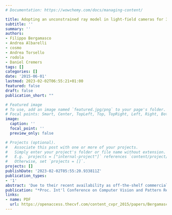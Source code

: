 ```yaml
---
# Documentation: https://wowchemy.com/docs/managing-content/

title: Adopting an unconstrained ray model in light-field cameras for 3D shape reconstruction
subtitle: ''
summary: ''
authors:
- Filippo Bergamasco
- Andrea Albarelli
- cosmo
- Andrea Torsello
- rodola
- Daniel Cremers
tags: []
categories: []
date: '2015-06-01'
lastmod: 2023-02-02T06:55:21+01:00
featured: false
draft: false
publication_short: ""

# Featured image
# To use, add an image named `featured.jpg/png` to your page's folder.
# Focal points: Smart, Center, TopLeft, Top, TopRight, Left, Right, BottomLeft, Bottom, BottomRight.
image:
  caption: ''
  focal_point: ''
  preview_only: false

# Projects (optional).
#   Associate this post with one or more of your projects.
#   Simply enter your project's folder or file name without extension.
#   E.g. `projects = ["internal-project"]` references `content/project/deep-learning/index.md`.
#   Otherwise, set `projects = []`.
projects: []
publishDate: '2023-02-02T05:55:20.933811Z'
publication_types:
- '1'
abstract: 'Due to their recent availability as off-the-shelf commercial devices, light-field cameras has gathered increasing attention from both scientific community and industrial operators. However, their composite imaging formation process hinders the ability to exploit the well consolidated stack of calibration methods that are available for traditional cameras. While several efforts have been done to propose practical approaches, most of them still rely on the quasi-pinhole behaviour of the single microlens involved in the capturing process. This results in several drawbacks, ranging from the difficulties in feature detection, due to the reduced size of each microlens, to the need to adopt a model with a relatively small number of parameters. With this paper we propose to embrace a fully non-parametric model for the imaging and we show that it can be properly calibrated with little effort using a dense active target. This process produces a dense set of independent rays that cannot be directly used to produce a conventional image. However, they are an ideal tool for 3D reconstruction tasks, since they are highly redundant, very accurate and they cover a wide range of different baselines. The feasibility and convenience of the process and the accuracy of the obtained calibration are comprehensively evaluated through several experiments.'
publication: "*Proc. Int'l Conference on Computer Vision and Pattern Recognition (CVPR)*"
links:
- name: PDF
  url: https://openaccess.thecvf.com/content_cvpr_2015/papers/Bergamasco_Adopting_an_Unconstrained_2015_CVPR_paper.pdf
---
```

